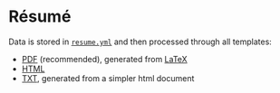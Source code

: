 # Résumé

Data is stored in [`resume.yml`](https://github.com/philtr/resume/blob/master/resume.yml) and then processed through all templates:

* [PDF](http://phillipridlen.com/resume/phillip.thomas.ridlen.pdf) (recommended), generated from [LaTeX](http://phillipridlen.com/resume/phillip.thomas.ridlen.tex)
* [HTML](http://phillipridlen.com/resume/phillip.thomas.ridlen.html)
* [TXT](http://phillipridlen.com/resume/phillip.thomas.ridlen.txt), generated from a simpler html document